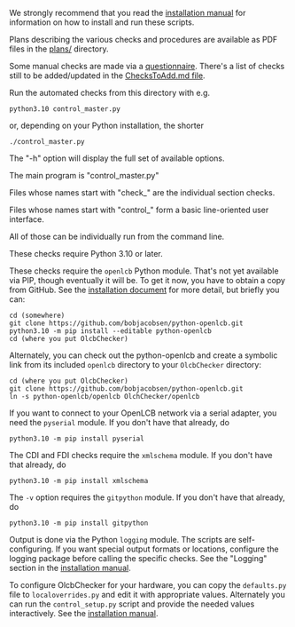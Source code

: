 We strongly recommend that you read the [installation manual](plans/InstallingBasicChecker.pdf) for information on how to install and run these scripts.

Plans describing the various checks and procedures are available as PDF files in the [plans/](plans/) directory. 

Some manual checks are made via a [questionnaire](plans/ImplementorQuestionnaire.pdf).
There's a list of checks still to be added/updated in the 
[ChecksToAdd.md file](ChecksToAdd.md).

Run the automated checks from this directory with e.g.
```
python3.10 control_master.py
```
or, depending on your Python installation, the shorter
```
./control_master.py
```

The "-h" option will display the full set of available options.

The main program is "control_master.py"

Files whose names start with "check_" are the individual section checks.

Files whose names start with "control_" form a basic line-oriented user interface.

All of those can be individually run from the command line.

These checks require Python 3.10 or later.

These checks require the `openlcb` Python module. That's not yet available via PIP, though eventually it will be.  To get it now, you have to obtain a copy from GitHub.  See the [installation document](plans/InstallingBasicChecker.pdf) for more detail, but briefly you can:

```
cd (somewhere)
git clone https://github.com/bobjacobsen/python-openlcb.git
python3.10 -m pip install --editable python-openlcb
cd (where you put OlcbChecker)
```

Alternately, you can check out the python-openlcb and create a symbolic link from its included `openlcb` directory to your `OlcbChecker` directory:
```
cd (where you put OlcbChecker)
git clone https://github.com/bobjacobsen/python-openlcb.git
ln -s python-openlcb/openlcb OlchChecker/openlcb
```

If you want to connect to your OpenLCB network via a serial adapter, you need the `pyserial` module.  If you don't have that already, do

```
python3.10 -m pip install pyserial
```

The CDI and FDI checks require the `xmlschema` module.  If you don't have that already, do

```
python3.10 -m pip install xmlschema
```

The `-v` option requires the `gitpython` module.  If you don't have that already, do

```
python3.10 -m pip install gitpython
```

Output is done via the Python `logging` module.  The scripts are self-configuring. If you want special output formats or locations, configure the logging package before calling the specific checks. See the "Logging" section in the [installation manual](plans/InstallingBasicChecker.pdf).

To configure OlcbChecker for your hardware, you can copy the `defaults.py` file to `localoverrides.py` and edit it with appropriate values.  Alternately you can run the `control_setup.py` script and provide the needed values interactively.
See the [installation manual](plans/InstallingBasicChecker.pdf).
